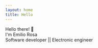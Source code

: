 ```yaml
---
layout: home
title: Hello
---
```


<div class="h-100 d-flex align-items-center" >
<div class="w-100 fs-1 text-center mt-5 mb-2">
Hello there! 👋
<br/>
I'm Emilio Rosa
</div>
<div class="w-100 text-center mb-5" >
Software developer || Electronic engineer
</div>
</div>
